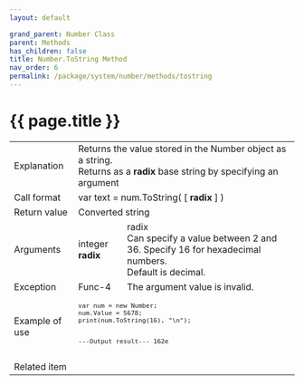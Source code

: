 ```yaml
---
layout: default

grand_parent: Number Class
parent: Methods
has_children: false
title: Number.ToString Method
nav_order: 6
permalink: /package/system/number/methods/tostring
---
```

# {{ page.title }}


<table>
  <tr>
    <td>Explanation</td>
    <td colspan="2">Returns the value stored in the Number object as a string.<br>Returns as a <b>radix</b> base string by specifying an argument</td>
  </tr>
  <tr>
    <td>Call format</td>
    <td colspan="2">var text = num.ToString( [ <b>radix</b> ] )</td>
  </tr>
  <tr>
    <td>Return value</td>
    <td colspan="2">Converted string</td>
  </tr>  
  <tr>
    <td>Arguments</td>
    <td>integer <b>radix</b></td>
    <td>radix<br>Can specify a value between 2 and 36. Specify 16 for hexadecimal numbers.<br>Default is decimal.</td>
  </tr>
  <tr>
    <td>Exception</td>
    <td>Func-4</td>
    <td>The argument value is invalid.</td>
  </tr>
  <tr>
    <td>Example of use</td>
    <td colspan="2"><code><pre>var num = new Number;
num.Value = 5678;
print(num.ToString(16), "\n");
 
---Output result---
162e</pre></code></td>
  </tr>
  <tr>
    <td>Related item</td>
    <td colspan="2"></td>
  </tr>
</table>



